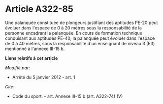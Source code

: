 # Article A322-85

Une palanquée constituée de plongeurs justifiant des aptitudes PE-20 peut évoluer dans l'espace de 0 à 20 mètres sous la
responsabilité de la personne encadrant la palanquée. En cours de formation technique conduisant aux aptitudes PE-40, la
palanquée peut évoluer dans l'espace de 0 à 40 mètres, sous la responsabilité d'un enseignant de niveau 3 (E3) mentionné à
l'annexe III-15 b.

**Liens relatifs à cet article**

_Modifié par_:

  - Arrêté du 5 janvier 2012 - art. 1

_Cite_:

  - Code du sport. - art. Annexe III-15 b (art. A322-74) (V)
